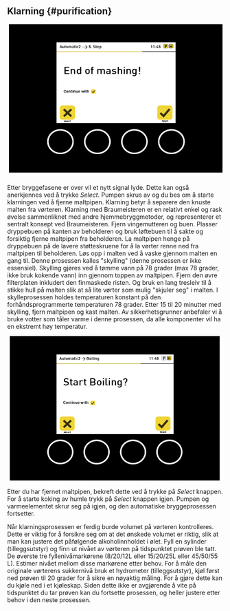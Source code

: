 ## Klarning {#purification}

![ill](/resources/img/kl1.png)

Etter bryggefasene er over vil et nytt signal lyde. Dette kan også anerkjennes ved å trykke _Select_. Pumpen skrus av og du bes om å starte klarningen ved å fjerne maltpipen. Klarning betyr å separere den knuste malten fra vørteren. Klarning med Braumeisteren er en relativt enkel og rask øvelse sammenliknet med andre hjemmebryggmetoder, og representerer et sentralt konsept ved Braumeisteren. Fjern vingemutteren og buen. Plasser dryppebuen på kanten av beholderen og bruk løftebuen til å sakte og forsiktig fjerne maltpipen fra beholderen. La maltpipen henge på dryppebuen på de lavere støtteskruene for å la vørter renne ned fra maltpipen til beholderen. Løs opp i malten ved å vaske gjennom malten en gang til. Denne prosessen kalles "skylling" (denne prosessen er ikke essensiel). Skylling gjøres ved å tømme vann på 78 grader (max 78 grader, ikke bruk kokende vann) inn gjennom toppen av maltpipen. Fjern den øvre filterplaten inkludert den finmaskede risten. Og bruk en lang tresleiv til å stikke hull på malten slik at så lite vørter som mulig "skjuler seg" i malten. I skylleprosessen holdes temperaturen konstant på den forhåndsprogrammerte temperaturen 78 grader. Etter 15 til 20 minutter med skylling, fjern maltpipen og kast malten. Av sikkerhetsgrunner anbefaler vi å bruke votter som tåler varme i denne prosessen, da alle komponenter vil ha en ekstremt høy temperatur.

![ill](/resources/img/kl2.png)

Etter du har fjernet maltpipen, bekreft dette ved å trykke på _Select_ knappen. For å starte koking av humle trykk på _Select_ knappen igjen. Pumpen og varmeelementet skrur seg på igjen, og den automatiske bryggeprosessen fortsetter.

Når klarningsprosessen er ferdig burde volumet på vørteren kontrolleres. Dette er viktig for å forsikre seg om at det ønskede volumet er riktig, slik at man kan justere det påfølgende alkoholinnholdet i ølet. Fyll en sylinder (tilleggsutstyr) og finn ut nivået av vørteren på tidspunktet prøven ble tatt. De øverste tre fyllenivåmarkørene (8/20/12L eller 15/20/25L eller 45/50/55 L). Estimer nivået mellom disse markørene etter behov. For å måle den originale vørterens sukkernivå bruk et hydrometer (tilleggsutstyr), kjøl først ned prøven til 20 grader for å sikre en nøyaktig måling. For å gjøre dette kan du kjøle ned i et kjøleskap. Siden dette ikke er avgjørende å vite på tidspunktet du tar prøven kan du fortsette prosessen, og heller justere etter behov i den neste prosessen.
